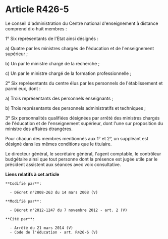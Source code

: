 # Article R426-5

Le conseil d'administration du Centre national d'enseignement à distance comprend dix-huit membres : 

1° Six représentants de l'Etat ainsi désignés : 

a) Quatre par les ministres chargés de l'éducation et de l'enseignement supérieur ; 

b) Un par le ministre chargé de la recherche ; 

c) Un par le ministre chargé de la formation professionnelle ; 

2° Six représentants du centre élus par les personnels de l'établissement et parmi eux, dont : 

a) Trois représentants des personnels enseignants ; 

b) Trois représentants des personnels administratifs et techniques ; 

3° Six personnalités qualifiées désignées par arrêté des ministres chargés de l'éducation et de l'enseignement supérieur,
dont l'une sur proposition du ministre des affaires étrangères. 

Pour chacun des membres mentionnés aux 1° et 2°, un suppléant est désigné dans les mêmes conditions que le titulaire. 

Le directeur général, le secrétaire général, l'agent comptable, le        contrôleur budgétaire ainsi que tout personne dont
la présence est jugée utile par le président assistent aux séances avec voix consultative.

**Liens relatifs à cet article**

	**Codifié par**:

	  - Décret n°2008-263 du 14 mars 2008 (V)

	**Modifié par**:

	  - Décret n°2012-1247 du 7 novembre 2012 - art. 2 (V)

	**Cité par**:

	  - Arrêté du 21 mars 2014 (V)
	  - Code de l'éducation - art. R426-6 (V)
